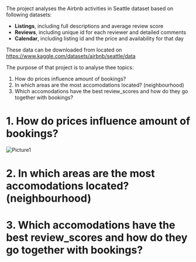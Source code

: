 
The project analyses the Airbnb activities in Seattle dataset based on following datasets:

- **Listings**, including full descriptions and average review score
- **Reviews**, including unique id for each reviewer and detailed comments
- **Calendar**, including listing id and the price and availability for that day

These data can be downloaded from located on https://www.kaggle.com/datasets/airbnb/seattle/data

The purpose of that project is to analyse thee topics:

1. How do prices influence amount of bookings?
2. In which areas are the most accomodations located? (neighbourhood)
3. Which accomodations have the best review_scores and how do they go together with bookings?


# 1. How do prices influence amount of bookings?

![Picture1](URL_of_the_image)

# 2. In which areas are the most accomodations located? (neighbourhood)



# 3. Which accomodations have the best review_scores and how do they go together with bookings?
